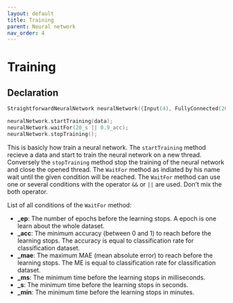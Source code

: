 ```yaml
---
layout: default
title: Training
parent: Neural network
nav_order: 4
---
```


# Training

## Declaration 
```cpp
StraightforwardNeuralNetwork neuralNetwork({Input(4), FullyConnected(20), FullyConnected(3)});

neuralNetwork.startTraining(data);
neuralNetwork.waitFor(20_s || 0.9_acc);
neuralNetwork.stopTraining();
```
This is basicly how train a neural network. The `startTraining` method recieve a data and start to train the neural network on a new thread. Conversely the `stopTraining` method stop the training of the neural network and close the opened thread. The `WaitFor` method as indiated by his name wait until the given condition will be reached.
The `WaitFor` method can use one or several conditions with the operator `&&` or `||` are used. Don't mix the both operator.

List of all conditions of the `WaitFor` method:

* **_ep**: The number of epochs before the learning stops. A epoch is one learn about the whole dataset.
* **_acc**: The minimum accuracy (between 0 and 1) to reach before the learning stops. The accuracy is equal to classification rate for classification dataset.
* **_mae**: The maximum MAE (mean absolute error) to reach before the learning stops. The ME is equal to classification rate for classification dataset.
* **_ms**: The minimum time before the learning stops in milliseconds.
* **_s**: The minimum time before the learning stops in seconds.
* **_min**: The minimum time before the learning stops in minutes.
